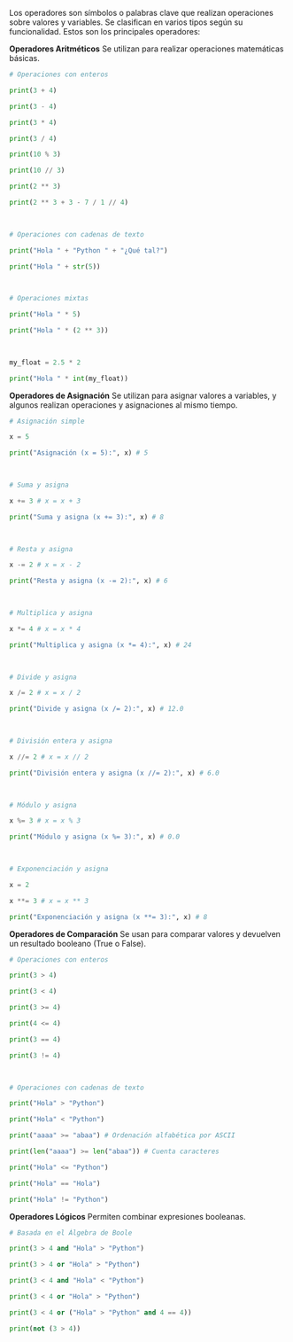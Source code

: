 Los operadores son símbolos o palabras clave que realizan operaciones sobre valores y variables. Se clasifican en varios tipos según su funcionalidad. Estos son los principales operadores:

 **Operadores Aritméticos**
 Se utilizan para realizar operaciones matemáticas básicas.
```python
# Operaciones con enteros

print(3 + 4)

print(3 - 4)

print(3 * 4)

print(3 / 4)

print(10 % 3)

print(10 // 3)

print(2 ** 3)

print(2 ** 3 + 3 - 7 / 1 // 4)

  

# Operaciones con cadenas de texto

print("Hola " + "Python " + "¿Qué tal?")

print("Hola " + str(5))

  

# Operaciones mixtas

print("Hola " * 5)

print("Hola " * (2 ** 3))

  

my_float = 2.5 * 2

print("Hola " * int(my_float))
```

 **Operadores de Asignación**
 Se utilizan para asignar valores a variables, y algunos realizan operaciones y asignaciones al mismo tiempo.
```python
# Asignación simple

x = 5

print("Asignación (x = 5):", x) # 5

  

# Suma y asigna

x += 3 # x = x + 3

print("Suma y asigna (x += 3):", x) # 8

  

# Resta y asigna

x -= 2 # x = x - 2

print("Resta y asigna (x -= 2):", x) # 6

  

# Multiplica y asigna

x *= 4 # x = x * 4

print("Multiplica y asigna (x *= 4):", x) # 24

  

# Divide y asigna

x /= 2 # x = x / 2

print("Divide y asigna (x /= 2):", x) # 12.0

  

# División entera y asigna

x //= 2 # x = x // 2

print("División entera y asigna (x //= 2):", x) # 6.0

  

# Módulo y asigna

x %= 3 # x = x % 3

print("Módulo y asigna (x %= 3):", x) # 0.0

  

# Exponenciación y asigna

x = 2

x **= 3 # x = x ** 3

print("Exponenciación y asigna (x **= 3):", x) # 8
```

**Operadores de Comparación**
Se usan para comparar valores y devuelven un resultado booleano (True o False).
```python
# Operaciones con enteros

print(3 > 4)

print(3 < 4)

print(3 >= 4)

print(4 <= 4)

print(3 == 4)

print(3 != 4)

  

# Operaciones con cadenas de texto

print("Hola" > "Python")

print("Hola" < "Python")

print("aaaa" >= "abaa") # Ordenación alfabética por ASCII

print(len("aaaa") >= len("abaa")) # Cuenta caracteres

print("Hola" <= "Python")

print("Hola" == "Hola")

print("Hola" != "Python")
```

**Operadores Lógicos**
Permiten combinar expresiones booleanas.
```python
# Basada en el Álgebra de Boole

print(3 > 4 and "Hola" > "Python")

print(3 > 4 or "Hola" > "Python")

print(3 < 4 and "Hola" < "Python")

print(3 < 4 or "Hola" > "Python")

print(3 < 4 or ("Hola" > "Python" and 4 == 4))

print(not (3 > 4))
